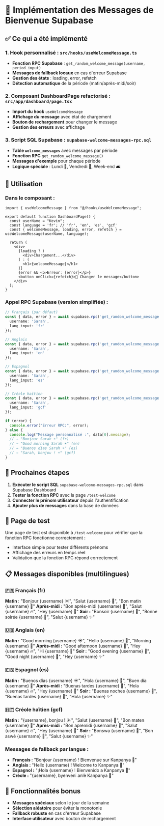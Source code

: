 # 🎯 Implémentation des Messages de Bienvenue Supabase

## ✅ Ce qui a été implémenté

### 1. **Hook personnalisé** : `src/hooks/useWelcomeMessage.ts`
- **Fonction RPC Supabase** : `get_random_welcome_message(username, period_input)`
- **Messages de fallback locaux** en cas d'erreur Supabase
- **Gestion des états** : loading, error, refetch
- **Détection automatique** de la période (matin/après-midi/soir)

### 2. **Composant DashboardPage refactorisé** : `src/app/dashboard/page.tsx`
- **Import du hook** `useWelcomeMessage`
- **Affichage du message** avec état de chargement
- **Bouton de rechargement** pour changer le message
- **Gestion des erreurs** avec affichage

### 3. **Script SQL Supabase** : `supabase-welcome-messages-rpc.sql`
- **Table `welcome_messages`** avec messages par période
- **Fonction RPC** `get_random_welcome_message()`
- **Messages d'exemple** pour chaque période
- **Logique spéciale** : Lundi 💪, Vendredi 🎉, Week-end 🛋️

## 🔧 Utilisation

### Dans le composant :
```tsx
import { useWelcomeMessage } from "@/hooks/useWelcomeMessage";

export default function DashboardPage() {
  const userName = "Kevin";
  const language = 'fr'; // 'fr', 'en', 'es', 'gcf'
  const { welcomeMessage, loading, error, refetch } = useWelcomeMessage(userName, language);

  return (
    <div>
      {loading ? (
        <div>Chargement...</div>
      ) : (
        <h1>{welcomeMessage}</h1>
      )}
      {error && <p>Erreur: {error}</p>}
      <button onClick={refetch}>🔄 Changer le message</button>
    </div>
  );
}
```

### Appel RPC Supabase (version simplifiée) :
```typescript
// Français (par défaut)
const { data, error } = await supabase.rpc('get_random_welcome_message', {
  username: 'Sarah',
  lang_input: 'fr'
});

// Anglais
const { data, error } = await supabase.rpc('get_random_welcome_message', {
  username: 'Sarah',
  lang_input: 'en'
});

// Espagnol
const { data, error } = await supabase.rpc('get_random_welcome_message', {
  username: 'Sarah',
  lang_input: 'es'
});

// Créole haïtien
const { data, error } = await supabase.rpc('get_random_welcome_message', {
  username: 'Sarah',
  lang_input: 'gcf'
});

if (error) {
  console.error("Erreur RPC:", error);
} else {
  console.log("Message personnalisé :", data[0].message);
  // → "Bonjour Sarah ☀️" (fr)
  // → "Good morning Sarah ☀️" (en)
  // → "Buenos días Sarah ☀️" (es)
  // → "Sarah, bonjou ! ☀️" (gcf)
}
```

## 🚀 Prochaines étapes

1. **Exécuter le script SQL** `supabase-welcome-messages-rpc.sql` dans Supabase Dashboard
2. **Tester la fonction RPC** avec la page `/test-welcome`
3. **Connecter le prénom utilisateur** depuis l'authentification
4. **Ajouter plus de messages** dans la base de données

## 🧪 Page de test

Une page de test est disponible à `/test-welcome` pour vérifier que la fonction RPC fonctionne correctement :

- Interface simple pour tester différents prénoms
- Affichage des erreurs en temps réel
- Validation que la fonction RPC répond correctement

## 📋 Messages disponibles (multilingues)

### 🇫🇷 Français (fr)
**Matin :** "Bonjour {username} ☀️", "Salut {username} 👋", "Bon matin {username} 🌸"
**Après-midi :** "Bon après-midi {username} 🌱", "Salut {username} 🔥", "Hey {username} 👋"
**Soir :** "Bonsoir {username} 🌙", "Bonne soirée {username} 🌟", "Salut {username} ✨"

### 🇺🇸 Anglais (en)
**Matin :** "Good morning {username} ☀️", "Hello {username} 👋", "Morning {username} 🌸"
**Après-midi :** "Good afternoon {username} 🌱", "Hey {username} 🔥", "Hi {username} 👋"
**Soir :** "Good evening {username} 🌙", "Good night {username} 🌟", "Hey {username} ✨"

### 🇪🇸 Espagnol (es)
**Matin :** "Buenos días {username} ☀️", "Hola {username} 👋", "Buen día {username} 🌸"
**Après-midi :** "Buenas tardes {username} 🌱", "Hola {username} 🔥", "Hey {username} 👋"
**Soir :** "Buenas noches {username} 🌙", "Buenas tardes {username} 🌟", "Hola {username} ✨"

### 🇭🇹 Créole haïtien (gcf)
**Matin :** "{username}, bonjou ! ☀️", "Salut {username} 👋", "Bon maten {username} 🌸"
**Après-midi :** "Bon apremidi {username} 🌱", "Salut {username} 🔥", "Hey {username} 👋"
**Soir :** "Bonswa {username} 🌙", "Bon aswè {username} 🌟", "Salut {username} ✨"

### Messages de fallback par langue :
- **Français :** "Bonjour {username} ! Bienvenue sur Kanpanya 🌱"
- **Anglais :** "Hello {username} ! Welcome to Kanpanya 🌱"
- **Espagnol :** "¡Hola {username} ! Bienvenido a Kanpanya 🌱"
- **Créole :** "{username}, byenveni anlè Kanpanya 🌱"

## 🎯 Fonctionnalités bonus

- **Messages spéciaux** selon le jour de la semaine
- **Sélection aléatoire** pour éviter la monotonie
- **Fallback robuste** en cas d'erreur Supabase
- **Interface utilisateur** avec bouton de rechargement
